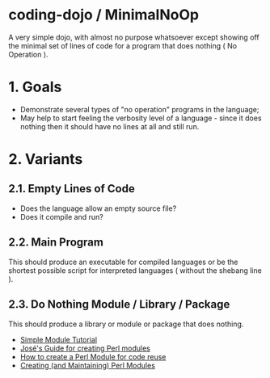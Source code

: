 coding-dojo / MinimalNoOp
=========================

A very simple dojo, with almost no purpose whatsoever except showing off the minimal set of lines of code for a program that does nothing ( No Operation ).

# 1. Goals

- Demonstrate several types of "no operation" programs in the language;
- May help to start feeling the verbosity level of a language - since it does nothing then it should have no lines at all and still run.

# 2. Variants

## 2.1. Empty Lines of Code

- Does the language allow an empty source file?
- Does it compile and run?

## 2.2. Main Program

This should produce an executable for compiled languages or be the shortest possible script for interpreted languages ( without the shebang line ).

## 2.3. Do Nothing Module / Library / Package

This should produce a library or module or package that does nothing.

- [Simple Module Tutorial](http://www.perlmonks.org/?node_id=102347)
- [José's Guide for creating Perl modules](http://www.perlmonks.org/?node_id=431702)
- [How to create a Perl Module for code reuse](http://perlmaven.com/how-to-create-a-perl-module-for-code-reuse)
- [Creating (and Maintaining) Perl Modules](http://mathforum.org/ken/perl_modules.html)
